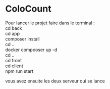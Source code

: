 # ColoCount

Pour lancer le projet faire dans le terminal : 
<br>
cd back 
<br>
cd app
<br>
composer install
<br>
cd ..
<br>
docker compooser up -d
<br>
cd ..
<br>
cd front
<br>
cd client
<br>
npm run start 

vous avez ensuite les deux serveur qui se lance 
